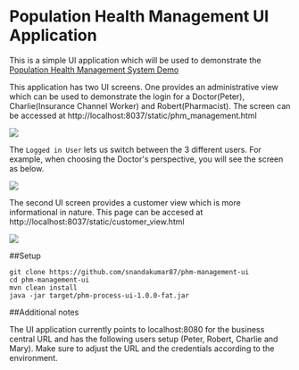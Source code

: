 # Population Health Management UI Application

This is a simple UI application which will be used to demonstrate the [Population Health Management System Demo](https://github.com/mauriziocarioli/PHM-Processes)

This application has two UI screens. One provides an administrative view which can be used to demonstrate the login for a Doctor(Peter), Charlie(Insurance Channel Worker) and Robert(Pharmacist).
The screen can be accessed at http://localhost:8037/static/phm_management.html

![](https://raw.githubusercontent.com/snandakumar87/phm-management-ui/master/src/main/resources/readmeimages/PHM_admin.png)

The `Logged in User` lets us switch between the 3 different users. For example, when choosing the Doctor's perspective, you will see the screen as below.

![](https://raw.githubusercontent.com/snandakumar87/phm-management-ui/master/src/main/resources/readmeimages/PHM_admin_doc.png)

The second UI screen provides a customer view which is more informational in nature.
This page can be accesed at http://localhost:8037/static/customer_view.html

![](https://raw.githubusercontent.com/snandakumar87/phm-management-ui/master/src/main/resources/readmeimages/PHM_customer.png)

##Setup

```
git clone https://github.com/snandakumar87/phm-management-ui
cd phm-management-ui
mvn clean install
java -jar target/phm-process-ui-1.0.0-fat.jar
```

##Additional notes

The UI application currently points to localhost:8080 for the business central URL and has the following users setup (Peter, Robert, Charlie and Mary). Make sure to adjust
the URL and the credentials according to the environment.
